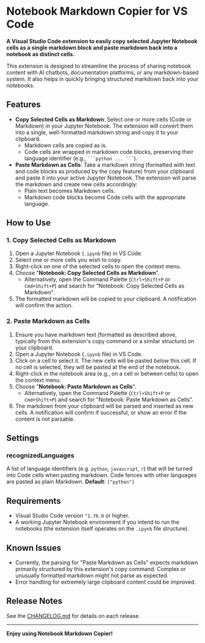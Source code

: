 # Notebook Markdown Copier for VS Code

**A Visual Studio Code extension to easily copy selected Jupyter Notebook cells as a single markdown block and paste markdown back into a notebook as distinct cells.**

This extension is designed to streamline the process of sharing notebook content with AI chatbots, documentation platforms, or any markdown-based system. It also helps in quickly bringing structured markdown back into your notebooks.

## Features

*   **Copy Selected Cells as Markdown**: Select one or more cells (Code or Markdown) in your Jupyter Notebook. The extension will convert them into a single, well-formatted markdown string and copy it to your clipboard.
    *   Markdown cells are copied as is.
    *   Code cells are wrapped in markdown code blocks, preserving their language identifier (e.g., ` ```python ... ``` `).
*   **Paste Markdown as Cells**: Take a markdown string (formatted with text and code blocks as produced by the copy feature) from your clipboard and paste it into your active Jupyter Notebook. The extension will parse the markdown and create new cells accordingly:
    *   Plain text becomes Markdown cells.
    *   Markdown code blocks become Code cells with the appropriate language.

## How to Use

### 1. Copy Selected Cells as Markdown

1.  Open a Jupyter Notebook (`.ipynb` file) in VS Code.
2.  Select one or more cells you wish to copy.
3.  Right-click on one of the selected cells to open the context menu.
4.  Choose "**Notebook: Copy Selected Cells as Markdown**".
    *   Alternatively, open the Command Palette (`Ctrl+Shift+P` or `Cmd+Shift+P`) and search for "Notebook: Copy Selected Cells as Markdown".
5.  The formatted markdown will be copied to your clipboard. A notification will confirm the action.

### 2. Paste Markdown as Cells

1.  Ensure you have markdown text (formatted as described above, typically from this extension's copy command or a similar structure) on your clipboard.
2.  Open a Jupyter Notebook (`.ipynb` file) in VS Code.
3.  Click on a cell to select it. The new cells will be pasted *below* this cell. If no cell is selected, they will be pasted at the end of the notebook.
4.  Right-click in the notebook area (e.g., on a cell or between cells) to open the context menu.
5.  Choose "**Notebook: Paste Markdown as Cells**".
    *   Alternatively, open the Command Palette (`Ctrl+Shift+P` or `Cmd+Shift+P`) and search for "Notebook: Paste Markdown as Cells".
6.  The markdown from your clipboard will be parsed and inserted as new cells. A notification will confirm if successful, or show an error if the content is not parsable.

## Settings

### recognizedLanguages
A list of language identifiers (e.g. `python`, `javascript`, `r`) that will be turned into Code cells when pasting markdown. Code fences with other languages are pasted as plain Markdown.
**Default**: `["python"]`

## Requirements

*   Visual Studio Code version `^1.76.0` or higher.
*   A working Jupyter Notebook environment if you intend to run the notebooks (the extension itself operates on the `.ipynb` file structure).

## Known Issues

*   Currently, the parsing for "Paste Markdown as Cells" expects markdown primarily structured by this extension's copy command. Complex or unusually formatted markdown might not parse as expected.
*   Error handling for extremely large clipboard content could be improved.

## Release Notes

See the [CHANGELOG.md](CHANGELOG.md) for details on each release.

---

**Enjoy using Notebook Markdown Copier!**
